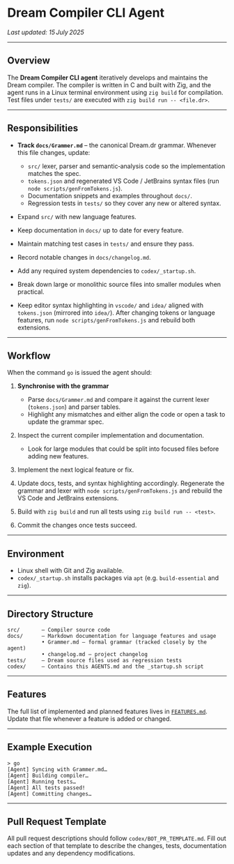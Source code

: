 # Dream Compiler CLI Agent

*Last updated: 15 July 2025*

---

## Overview

The **Dream Compiler CLI agent** iteratively develops and maintains the Dream compiler.  The compiler is written in C and built with Zig, and the agent runs in a Linux terminal environment using `zig build` for compilation.  Test files under `tests/` are executed with `zig build run -- <file.dr>`.

---

## Responsibilities

* **Track `docs/Grammer.md`** – the canonical Dream.dr grammar.  Whenever this file changes, update:

    * `src/` lexer, parser and semantic‑analysis code so the implementation matches the spec.
    * `tokens.json` and regenerated VS Code / JetBrains syntax files (run `node scripts/genFromTokens.js`).
    * Documentation snippets and examples throughout `docs/`.
    * Regression tests in `tests/` so they cover any new or altered syntax.
* Expand `src/` with new language features.
* Keep documentation in `docs/` up to date for every feature.
* Maintain matching test cases in `tests/` and ensure they pass.
* Record notable changes in `docs/changelog.md`.
* Add any required system dependencies to `codex/_startup.sh`.
* Break down large or monolithic source files into smaller modules when practical.
* Keep editor syntax highlighting in `vscode/` and `idea/` aligned with `tokens.json` (mirrored into `idea/`).  After changing tokens or language features, run `node scripts/genFromTokens.js` and rebuild both extensions.

---

## Workflow

When the command `go` is issued the agent should:

1. **Synchronise with the grammar**

    * Parse `docs/Grammer.md` and compare it against the current lexer (`tokens.json`) and parser tables.
    * Highlight any mismatches and either align the code or open a task to update the grammar spec.
2. Inspect the current compiler implementation and documentation.

    * Look for large modules that could be split into focused files before adding new features.
3. Implement the next logical feature or fix.
4. Update docs, tests, and syntax highlighting accordingly.
   Regenerate the grammar and lexer with `node scripts/genFromTokens.js` and rebuild the VS Code and JetBrains extensions.
5. Build with `zig build` and run all tests using `zig build run -- <test>`.
6. Commit the changes once tests succeed.

---

## Environment

* Linux shell with Git and Zig available.
* `codex/_startup.sh` installs packages via `apt` (e.g. `build-essential` and `zig`).

---

## Directory Structure

```
src/       – Compiler source code
docs/      – Markdown documentation for language features and usage
           • Grammer.md – formal grammar (tracked closely by the agent)
           • changelog.md – project changelog
tests/     – Dream source files used as regression tests
codex/     – Contains this AGENTS.md and the _startup.sh script
```

---

## Features

The full list of implemented and planned features lives in
[`FEATURES.md`](../FEATURES.md). Update that file whenever a feature is
added or changed.

---

## Example Execution

```
> go
[Agent] Syncing with Grammer.md…
[Agent] Building compiler…
[Agent] Running tests…
[Agent] All tests passed!
[Agent] Committing changes…
```

---

## Pull Request Template

All pull request descriptions should follow `codex/BOT_PR_TEMPLATE.md`.  Fill out each section of that template to describe the changes, tests, documentation updates and any dependency modifications.